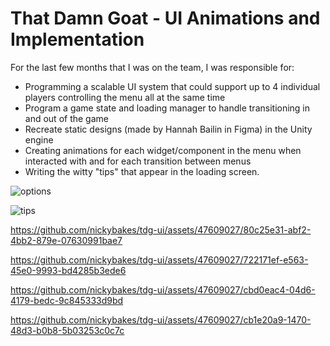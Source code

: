 # That Damn Goat - UI Animations and Implementation

For the last few months that I was on the team, I was responsible for:
- Programming a scalable UI system that could support up to 4 individual players controlling the menu all at the same time
- Program a game state and loading manager to handle transitioning in and out of the game
- Recreate static designs (made by Hannah Bailin in Figma) in the Unity engine
- Creating animations for each widget/component in the menu when interacted with and for each transition between menus
- Writing the witty "tips" that appear in the loading screen.

![options](https://github.com/nickybakes/tdg-ui/assets/47609027/444f3e51-9da3-419b-a193-563b7c40c904)

![tips](https://github.com/nickybakes/tdg-ui/assets/47609027/a389c1f8-4b46-4957-9934-b396e1ea807a)

https://github.com/nickybakes/tdg-ui/assets/47609027/80c25e31-abf2-4bb2-879e-07630991bae7

https://github.com/nickybakes/tdg-ui/assets/47609027/722171ef-e563-45e0-9993-bd4285b3ede6

https://github.com/nickybakes/tdg-ui/assets/47609027/cbd0eac4-04d6-4179-bedc-9c845333d9bd

https://github.com/nickybakes/tdg-ui/assets/47609027/cb1e20a9-1470-48d3-b0b8-5b03253c0c7c

